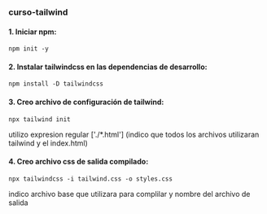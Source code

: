 ### curso-tailwind

#### 1. Iniciar npm:
`npm init -y`

#### 2. Instalar tailwindcss en las dependencias de desarrollo:
`npm install -D tailwindcss`

#### 3. Creo archivo de configuración de tailwind:
`npx tailwind init`

utilizo expresion regular ['./*.html'] (indico que todos los archivos utilizaran tailwind y el index.html)

#### 4. Creo archivo css de salida compilado:
`npx tailwindcss -i tailwind.css -o styles.css`

indico archivo base que utilizara para complilar y nombre del archivo de salida


